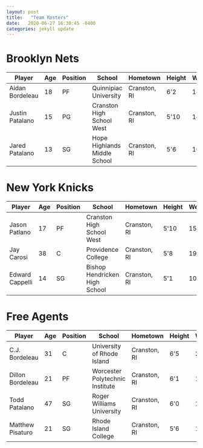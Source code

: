 ```yaml
---
layout: post
title:   "Team Rosters"
date:   2020-06-27 16:30:45 -0400
categories: jekyll update
---
```

# **Brooklyn Nets**

| Player          | Age | Position | School                       | Hometown     | Height | Weight |
|-----------------|-----|----------|------------------------------|--------------|--------|--------|
| Aidan Bordeleau | 18  | PF       | Quinnipiac University        | Cranston, RI | 6'2    | 185lbs |
| Justin Patalano | 15  | PG       | Cranston High School West    | Cranston, RI | 5'10   | 140lbs |
| Jared Patalano  | 13  | SG       | Hope Highlands Middle School | Cranston, RI | 5'6    | 105lbs |

# **New York Knicks**

| Player          | Age | Position | School                        | Hometown     | Height | Weight |
|-----------------|-----|----------|-------------------------------|--------------|--------|--------|
| Jason Patlano   | 17  | PF       | Cranston High School West     | Cranston, RI | 5'10   | 150lbs |
| Jay Carosi      | 38  | C        | Providence College            | Cranston, RI | 5'8    | 198lbs |
| Edward Cappelli | 14  | SG       | Bishop Hendricken High School | Cranston, RI | 5'1    | 105lbs |

# **Free Agents**

| Player           | Age | Position | School                          | Hometown     | Height | Weight |
|------------------|-----|----------|---------------------------------|--------------|--------|--------|
| C.J. Bordeleau   | 31  | C        | University of Rhode Island      | Cranston, RI | 6'5    | 205lbs |
| Dillon Bordeleau | 21  | PF       | Worcester Polytechnic Institute | Cranston, RI | 6'1    | 180lbs |
| Todd Patalano    | 47  | SG       | Roger Williams University       | Cranston, RI | 6'0    | 180lbs |
| Matthew Pisaturo | 21  | SG       | Rhode Island College            | Cranston, RI | 5'6    | 185lbs |


[jekyll-docs]: https://jekyllrb.com/docs/home
[jekyll-gh]:   https://github.com/jekyll/jekyll
[jekyll-talk]: https://talk.jekyllrb.com/
